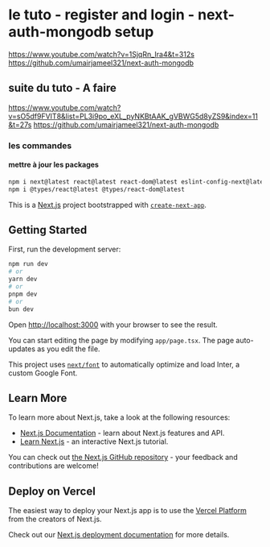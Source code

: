 # le tuto - register and login - next-auth-mongodb setup 
https://www.youtube.com/watch?v=1SjqRn_Ira4&t=312s
https://github.com/umairjameel321/next-auth-mongodb

## suite du tuto - A faire
https://www.youtube.com/watch?v=sO5df9FVIT8&list=PL3i9po_eXL_pyNKBtAAK_gVBWG5d8yZS9&index=11&t=27s
https://github.com/umairjameel321/next-auth-mongodb

### les commandes 
#### mettre à jour les packages
```bash
npm i next@latest react@latest react-dom@latest eslint-config-next@latest
npm i @types/react@latest @types/react-dom@latest

```



This is a [Next.js](https://nextjs.org/) project bootstrapped with [`create-next-app`](https://github.com/vercel/next.js/tree/canary/packages/create-next-app).

## Getting Started

First, run the development server:

```bash
npm run dev
# or
yarn dev
# or
pnpm dev
# or
bun dev
```

Open [http://localhost:3000](http://localhost:3000) with your browser to see the result.

You can start editing the page by modifying `app/page.tsx`. The page auto-updates as you edit the file.

This project uses [`next/font`](https://nextjs.org/docs/basic-features/font-optimization) to automatically optimize and load Inter, a custom Google Font.

## Learn More

To learn more about Next.js, take a look at the following resources:

- [Next.js Documentation](https://nextjs.org/docs) - learn about Next.js features and API.
- [Learn Next.js](https://nextjs.org/learn) - an interactive Next.js tutorial.

You can check out [the Next.js GitHub repository](https://github.com/vercel/next.js/) - your feedback and contributions are welcome!

## Deploy on Vercel

The easiest way to deploy your Next.js app is to use the [Vercel Platform](https://vercel.com/new?utm_medium=default-template&filter=next.js&utm_source=create-next-app&utm_campaign=create-next-app-readme) from the creators of Next.js.

Check out our [Next.js deployment documentation](https://nextjs.org/docs/deployment) for more details.
